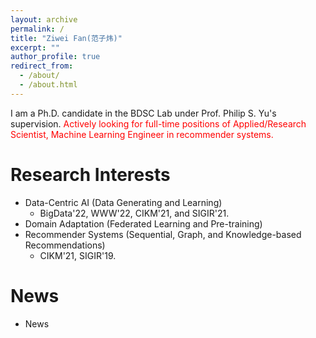 ```yaml
---
layout: archive
permalink: /
title: "Ziwei Fan(范子炜)"
excerpt: ""
author_profile: true
redirect_from: 
  - /about/
  - /about.html
---
```



<!-- # About Me -->
I am a Ph.D. candidate in the BDSC Lab under Prof. Philip S. Yu's supervision. 
<span style="color:red">Actively looking for full-time positions of Applied/Research Scientist, Machine Learning Engineer in recommender systems.</span>

# Research Interests
* Data-Centric AI (Data Generating and Learning)
	* BigData'22, WWW'22, CIKM'21, and SIGIR'21.
* Domain Adaptation (Federated Learning and Pre-training)
* Recommender Systems (Sequential, Graph, and Knowledge-based Recommendations)
	* CIKM'21, SIGIR'19.


# News
* News

